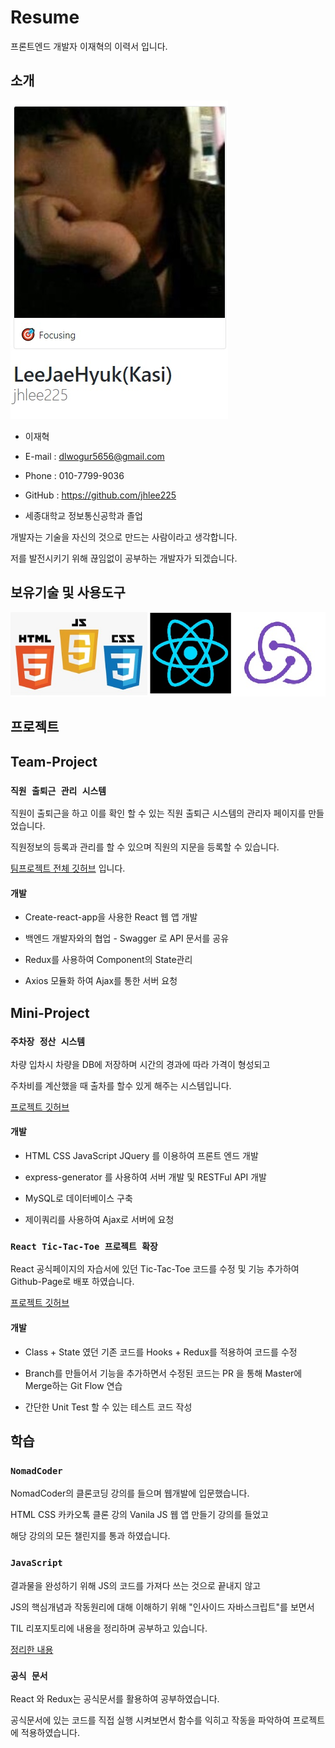 # Resume

프론트엔드 개발자 이재혁의 이력서 입니다.

## 소개

<img src="./images/Profile.jpg">

- 이재혁
- E-mail : dlwogur5656@gmail.com
- Phone : 010-7799-9036
- GitHub : https://github.com/jhlee225

- 세종대학교 정보통신공학과 졸업

개발자는 기술을 자신의 것으로 만드는 사람이라고 생각합니다.

저를 발전시키기 위해 끊임없이 공부하는 개발자가 되겠습니다.

## 보유기술 및 사용도구

<img src="./images/tech.jpg">

## 프로젝트

## Team-Project

### `직원 출퇴근 관리 시스템`

직원이 출퇴근을 하고 이를 확인 할 수 있는 직원 출퇴근 시스템의 관리자 페이지를 만들었습니다.

직원정보의 등록과 관리를 할 수 있으며 직원의 지문을 등록할 수 있습니다.

[팀프로젝트 전체 깃허브](https://github.com/90factory/3rd_employee) 입니다.

#### 개발

- Create-react-app을 사용한 React 웹 앱 개발
- 백엔드 개발자와의 협업 - Swagger 로 API 문서를 공유

- Redux를 사용하여 Component의 State관리

- Axios 모듈화 하여 Ajax를 통한 서버 요청

## Mini-Project

### `주차장 정산 시스템`

차량 입차시 차량을 DB에 저장하며 시간의 경과에 따라 가격이 형성되고

주차비를 계산했을 때 출차를 할수 있게 해주는 시스템입니다.

[프로젝트 깃허브](https://github.com/jhlee225/Parking-Mini-project) 
#### 개발

- HTML CSS JavaScript JQuery 를 이용하여 프론트 엔드 개발

- express-generator 를 사용하여 서버 개발 및 RESTFul API 개발

- MySQL로 데이터베이스 구축

- 제이쿼리를 사용하여 Ajax로 서버에 요청

### `React Tic-Tac-Toe 프로젝트 확장`

React 공식페이지의 자습서에 있던 Tic-Tac-Toe 코드를 수정 및 기능 추가하여 Github-Page로 배포 하였습니다.

[프로젝트 깃허브](https://github.com/jhlee225/tic-tac-toe-redux)
#### 개발

- Class + State 였던 기존 코드를 Hooks + Redux를 적용하여 코드를 수정

- Branch를 만들어서 기능을 추가하면서 수정된 코드는 PR 을 통해 Master에 Merge하는 Git Flow 연습

- 간단한 Unit Test 할 수 있는 테스트 코드 작성

## 학습

### `NomadCoder`

NomadCoder의 클론코딩 강의를 들으며 웹개발에 입문했습니다.

HTML CSS 카카오톡 클론 강의 Vanila JS 웹 앱 만들기 강의를 들었고

해당 강의의 모든 챌린지를 통과 하였습니다.

### `JavaScript`

결과물을 완성하기 위해 JS의 코드를 가져다 쓰는 것으로 끝내지 않고

JS의 핵심개념과 작동원리에 대해 이해하기 위해 "인사이드 자바스크립트"를 보면서

TIL 리포지토리에 내용을 정리하며 공부하고 있습니다.

[정리한 내용](https://github.com/jhlee225/TIL/tree/master/Books/%EC%9D%B8%EC%82%AC%EC%9D%B4%EB%93%9C_%EC%9E%90%EB%B0%94%EC%8A%A4%ED%81%AC%EB%A6%BD%ED%8A%B8)

### `공식 문서`

React 와 Redux는 공식문서를 활용하여 공부하였습니다.

공식문서에 있는 코드를 직접 실행 시켜보면서 함수를 익히고 작동을 파악하여 프로젝트에 적용하였습니다.
